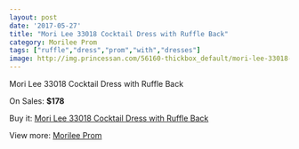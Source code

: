```yaml
---
layout: post
date: '2017-05-27'
title: "Mori Lee 33018 Cocktail Dress with Ruffle Back"
category: Morilee Prom
tags: ["ruffle","dress","prom","with","dresses"]
image: http://img.princessan.com/56160-thickbox_default/mori-lee-33018-cocktail-dress-with-ruffle-back.jpg
---
```

Mori Lee 33018 Cocktail Dress with Ruffle Back

On Sales: **$178**
<a href="https://www.princessan.com/en/morilee-prom/25180-mori-lee-33018-cocktail-dress-with-ruffle-back.html"><amp-img layout="responsive" width="600" height="600" src="//img.princessan.com/56160-thickbox_default/mori-lee-33018-cocktail-dress-with-ruffle-back.jpg" alt="Mori Lee 33018 Cocktail Dress with Ruffle Back 0" /></a>
<a href="https://www.princessan.com/en/morilee-prom/25180-mori-lee-33018-cocktail-dress-with-ruffle-back.html"><amp-img layout="responsive" width="600" height="600" src="//img.princessan.com/56164-thickbox_default/mori-lee-33018-cocktail-dress-with-ruffle-back.jpg" alt="Mori Lee 33018 Cocktail Dress with Ruffle Back 1" /></a>
<a href="https://www.princessan.com/en/morilee-prom/25180-mori-lee-33018-cocktail-dress-with-ruffle-back.html"><amp-img layout="responsive" width="600" height="600" src="//img.princessan.com/56163-thickbox_default/mori-lee-33018-cocktail-dress-with-ruffle-back.jpg" alt="Mori Lee 33018 Cocktail Dress with Ruffle Back 2" /></a>
<a href="https://www.princessan.com/en/morilee-prom/25180-mori-lee-33018-cocktail-dress-with-ruffle-back.html"><amp-img layout="responsive" width="600" height="600" src="//img.princessan.com/56162-thickbox_default/mori-lee-33018-cocktail-dress-with-ruffle-back.jpg" alt="Mori Lee 33018 Cocktail Dress with Ruffle Back 3" /></a>
<a href="https://www.princessan.com/en/morilee-prom/25180-mori-lee-33018-cocktail-dress-with-ruffle-back.html"><amp-img layout="responsive" width="600" height="600" src="//img.princessan.com/56161-thickbox_default/mori-lee-33018-cocktail-dress-with-ruffle-back.jpg" alt="Mori Lee 33018 Cocktail Dress with Ruffle Back 4" /></a>

Buy it: [Mori Lee 33018 Cocktail Dress with Ruffle Back](https://www.princessan.com/en/morilee-prom/25180-mori-lee-33018-cocktail-dress-with-ruffle-back.html "Mori Lee 33018 Cocktail Dress with Ruffle Back")

View more: [Morilee Prom](https://www.princessan.com/en/211-morilee-prom "Morilee Prom")